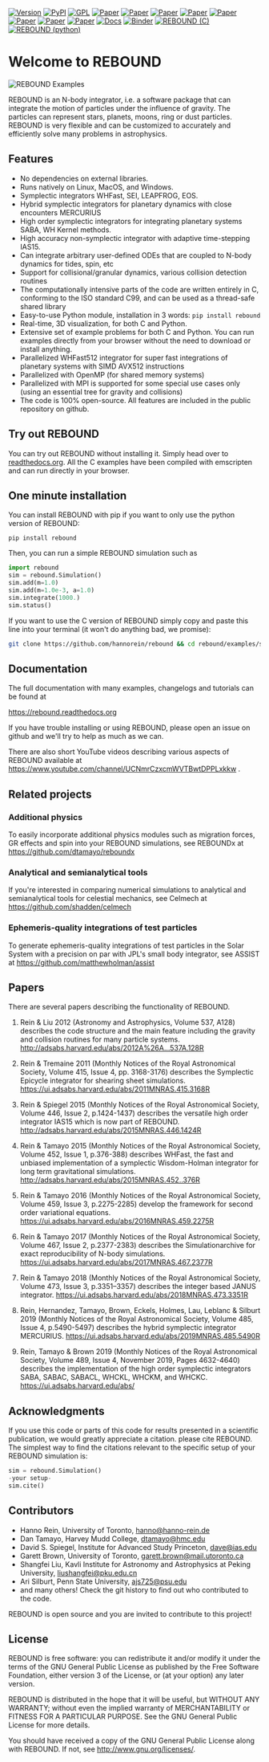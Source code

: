 [![Version](https://img.shields.io/badge/rebound-v4.0.1-green.svg?style=flat)](https://rebound.readthedocs.org)
[![PyPI](https://badge.fury.io/py/rebound.svg)](https://badge.fury.io/py/rebound)
[![GPL](https://img.shields.io/badge/license-GPL-green.svg?style=flat)](https://github.com/hannorein/rebound/blob/main/LICENSE)
[![Paper](https://img.shields.io/badge/arXiv-1110.4876-green.svg?style=flat)](https://arxiv.org/abs/1110.4876)
[![Paper](https://img.shields.io/badge/arXiv-1409.4779-green.svg?style=flat)](https://arxiv.org/abs/1409.4779)
[![Paper](https://img.shields.io/badge/arXiv-1506.01084-green.svg?style=flat)](https://arxiv.org/abs/1506.01084)
[![Paper](https://img.shields.io/badge/arXiv-1603.03424-green.svg?style=flat)](https://arxiv.org/abs/1603.03424)
[![Paper](https://img.shields.io/badge/arXiv-1701.07423-green.svg?style=flat)](https://arxiv.org/abs/1701.07423)
[![Paper](https://img.shields.io/badge/arXiv-1704.07715-green.svg?style=flat)](https://arxiv.org/abs/1704.07715)
[![Paper](https://img.shields.io/badge/arXiv-1903.04972-green.svg?style=flat)](https://arxiv.org/abs/1903.04972)
[![Paper](https://img.shields.io/badge/arXiv-1907.11335-green.svg?style=flat)](https://arxiv.org/abs/1907.11335)
[![Docs](https://readthedocs.org/projects/rebound/badge/?version=latest)](https://rebound.readthedocs.io/en/latest/?badge=latest)
[![Binder](https://mybinder.org/badge_logo.svg)](https://mybinder.org/v2/gh/hannorein/rebound/main)
[![REBOUND (C)](https://github.com/hannorein/rebound/actions/workflows/c.yml/badge.svg)](https://github.com/hannorein/rebound/actions/workflows/c.yml)
[![REBOUND (python)](https://github.com/hannorein/rebound/actions/workflows/python.yml/badge.svg)](https://github.com/hannorein/rebound/actions/workflows/python.yml)
    

# Welcome to REBOUND

![REBOUND Examples](https://github.com/hannorein/rebound/raw/main/docs/img/reboundbanner.png)

REBOUND is an N-body integrator, i.e. a software package that can integrate the motion of particles under the influence of gravity. The particles can represent stars, planets, moons, ring or dust particles. REBOUND is very flexible and can be customized to accurately and efficiently solve many problems in astrophysics.  

## Features

* No dependencies on external libraries.
* Runs natively on Linux, MacOS, and Windows. 
* Symplectic integrators WHFast, SEI, LEAPFROG, EOS.
* Hybrid symplectic integrators for planetary dynamics with close encounters MERCURIUS
* High order symplectic integrators for integrating planetary systems SABA, WH Kernel methods.
* High accuracy non-symplectic integrator with adaptive time-stepping IAS15.
* Can integrate arbitrary user-defined ODEs that are coupled to N-body dynamics for tides, spin, etc
* Support for collisional/granular dynamics, various collision detection routines
* The computationally intensive parts of the code are written entirely in C, conforming to the ISO standard C99, and can be used as a thread-safe shared library
* Easy-to-use Python module, installation in 3 words: `pip install rebound`
* Real-time, 3D visualization, for both C and Python.
* Extensive set of example problems for both C and Python. You can run examples directly from your browser without the need to download or install anything.
* Parallelized WHFast512 integrator for super fast integrations of planetary systems with SIMD AVX512 instructions
* Parallelized with OpenMP (for shared memory systems)
* Parallelized with MPI is supported for some special use cases only (using an essential tree for gravity and collisions)
* The code is 100% open-source. All features are included in the public repository on github.

## Try out REBOUND 

You can try out REBOUND without installing it. 
Simply head over to [readthedocs.org](https://rebound.readthedocs.io/en/latest/examples/).
All the C examples have been compiled with emscripten and can run directly in your browser.

## One minute installation

You can install REBOUND with pip if you want to only use the python version of REBOUND:

    pip install rebound

Then, you can run a simple REBOUND simulation such as

```python
import rebound
sim = rebound.Simulation()
sim.add(m=1.0)
sim.add(m=1.0e-3, a=1.0)
sim.integrate(1000.)
sim.status()
```

If you want to use the C version of REBOUND simply copy and paste this line into your terminal (it won't do anything bad, we promise):

```bash
git clone https://github.com/hannorein/rebound && cd rebound/examples/shearing_sheet && make && ./rebound
```

 
## Documentation
The full documentation with many examples, changelogs and tutorials can be found at

<https://rebound.readthedocs.org>

If you have trouble installing or using REBOUND, please open an issue on github and we'll try to help as much as we can.

There are also short YouTube videos describing various aspects of REBOUND available at https://www.youtube.com/channel/UCNmrCzxcmWVTBwtDPPLxkkw .

## Related projects

### Additional physics
To easily incorporate additional physics modules such as migration forces, GR effects and spin into your REBOUND simulations, see REBOUNDx at https://github.com/dtamayo/reboundx

### Analytical and semianalytical tools
If you're interested in comparing numerical simulations to analytical and semianalytical tools for celestial mechanics, see Celmech at https://github.com/shadden/celmech

### Ephemeris-quality integrations of test particles
To generate ephemeris-quality integrations of test particles in the Solar System with a precision on par with JPL's small body integrator, see ASSIST at https://github.com/matthewholman/assist

## Papers

There are several papers describing the functionality of REBOUND.

1. Rein & Liu 2012 (Astronomy and Astrophysics, Volume 537, A128) describes the code structure and the main feature including the gravity and collision routines for many particle systems. <http://adsabs.harvard.edu/abs/2012A%26A...537A.128R>

2. Rein & Tremaine 2011 (Monthly Notices of the Royal Astronomical Society, Volume 415, Issue 4, pp. 3168-3176) describes the Symplectic Epicycle integrator for shearing sheet simulations. <https://ui.adsabs.harvard.edu/abs/2011MNRAS.415.3168R>

3. Rein & Spiegel 2015 (Monthly Notices of the Royal Astronomical Society, Volume 446, Issue 2, p.1424-1437) describes the versatile high order integrator IAS15 which is now part of REBOUND. <http://adsabs.harvard.edu/abs/2015MNRAS.446.1424R>

4. Rein & Tamayo 2015 (Monthly Notices of the Royal Astronomical Society, Volume 452, Issue 1, p.376-388) describes WHFast, the fast and unbiased implementation of a symplectic Wisdom-Holman integrator for long term gravitational simulations. <http://adsabs.harvard.edu/abs/2015MNRAS.452..376R>

5. Rein & Tamayo 2016 (Monthly Notices of the Royal Astronomical Society, Volume 459, Issue 3, p.2275-2285) develop the framework for second order variational equations. <https://ui.adsabs.harvard.edu/abs/2016MNRAS.459.2275R>

6. Rein & Tamayo 2017 (Monthly Notices of the Royal Astronomical Society, Volume 467, Issue 2, p.2377-2383) describes the Simulationarchive for exact reproducibility of N-body simulations. <https://ui.adsabs.harvard.edu/abs/2017MNRAS.467.2377R>

7. Rein & Tamayo 2018 (Monthly Notices of the Royal Astronomical Society, Volume 473, Issue 3, p.3351–3357) describes the integer based JANUS integrator. <https://ui.adsabs.harvard.edu/abs/2018MNRAS.473.3351R>

8. Rein, Hernandez, Tamayo, Brown, Eckels, Holmes, Lau, Leblanc & Silburt 2019 (Monthly Notices of the Royal Astronomical Society, Volume 485, Issue 4, p.5490-5497) describes the hybrid symplectic integrator MERCURIUS. <https://ui.adsabs.harvard.edu/abs/2019MNRAS.485.5490R>

9. Rein, Tamayo & Brown 2019 (Monthly Notices of the Royal Astronomical Society, Volume 489, Issue 4, November 2019, Pages 4632-4640) describes the implementation of the high order symplectic integrators SABA, SABAC, SABACL, WHCKL, WHCKM, and WHCKC. <https://ui.adsabs.harvard.edu/abs/>

## Acknowledgments

If you use this code or parts of this code for results presented in a scientific publication, we would greatly appreciate a citation.
please cite REBOUND.
The simplest way to find the citations relevant to the specific setup of your REBOUND simulation is: 

```python
sim = rebound.Simulation()
-your setup-
sim.cite()
```


## Contributors

* Hanno Rein, University of Toronto, <hanno@hanno-rein.de>
* Dan Tamayo, Harvey Mudd College, <dtamayo@hmc.edu>
* David S. Spiegel, Institute for Advanced Study Princeton, <dave@ias.edu>
* Garett Brown, University of Toronto, <garett.brown@mail.utoronto.ca>
* Shangfei Liu, Kavli Institute for Astronomy and Astrophysics at Peking University, <liushangfei@pku.edu.cn>
* Ari Silburt, Penn State University, <ajs725@psu.edu>
* and many others! Check the git history to find out who contributed to the code.

REBOUND is open source and you are invited to contribute to this project! 


## License

REBOUND is free software: you can redistribute it and/or modify it under the terms of the GNU General Public License as published by the Free Software Foundation, either version 3 of the License, or (at your option) any later version.

REBOUND is distributed in the hope that it will be useful, but WITHOUT ANY WARRANTY; without even the implied warranty of MERCHANTABILITY or FITNESS FOR A PARTICULAR PURPOSE.  See the GNU General Public License for more details.

You should have received a copy of the GNU General Public License along with REBOUND.  If not, see <http://www.gnu.org/licenses/>.

